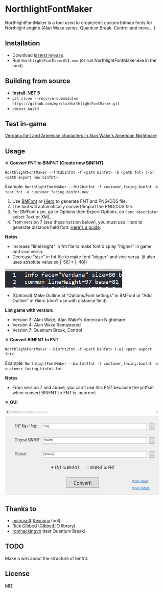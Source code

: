 # NorthlightFontMaker
NorthlightFontMaker is a tool used to create/edit custom bitmap fonts for Northlight engine (Alan Wake series, Quantum Break, Control and more... )

## Installation

- Download [lastest release](https://github.com/eprilx/NorthlightFontMaker/releases).
- Run `NorthlightFontMakerGUI.exe` (or run NorthlightFontMaker.exe in the cmd)

## Building from source
- **[Install .NET 5](https://dotnet.microsoft.com/download/dotnet/5.0)**
- ``git clone --recurse-submodules https://github.com/eprilx/NorthlightFontMaker.git``
- ``dotnet build``

## Test in-game
[Verdana font and Armenian characters in Alan Wake's American Nightmare](https://github.com/eprilx/NorthlightFontMaker/blob/master/sampleImg/verdana+armenian.png?raw=true)

## Usage
❄ **Convert FNT to BINFNT (Create new BINFNT)**

```
NorthlightFontMaker --fnt2binfnt -f <path binfnt> -b <path fnt> [-o] <path export new binfnt>
```
Example: `NorthlightFontMaker --fnt2binfnt -f customer_facing.binfnt -b test.fnt -o customer_facing.binfnt.new`
1. Use [BMFont](https://www.angelcode.com/products/bmfont/) or [Hiero](https://github.com/libgdx/libgdx/wiki/Hiero) to generate FNT and PNG/DDS file.
2. The tool will automatically convert/import the PNG/DDS file.
3. For BMFont user, go to Options then Export Options, on `Font descriptor` select Text or XML.
4. From version 7 (see these version below), you must use Hiero to generate distance field font. [Here's a guide](https://github.com/libgdx/libgdx/wiki/Distance-field-fonts#generating-the-font).

**Notes**
- Increase "lineHeight" in fnt file to make font display "higher" in game and vice versa.
- Decrease "size" in fnt file to make font "bigger" and vice versa. (it also uses absolute value so |-50| > |-40|)
<img src="sampleImg/editFNT.png" />

- (Optional) Make Outline at "Options/Font settings" in BMFont or "Add Outline" in Hiero (don't use with distance field)

**List game with version:**
- Version 3: Alan Wake, Alan Wake's American Nightmare
- Version 4: Alan Wake Remastered
- Version 7: Quantum Break, Control

❄ **Convert BINFNT to FNT**
```
NorthlightFontMaker --binfnt2fnt -f <path binfnt> [-o] <path export fnt>
```
Example: ``NorthlightFontMaker --binfnt2fnt -f customer_facing.binfnt -o customer_facing.binfnt.fnt``

**Notes**
- From version 7 and above, you can't use this FNT because the yoffset when convert BINFNT to FNT is incorrect.



❄ **GUI**

<img src="sampleImg/guiScreen.png" height="280"/>

## Thanks to
- [microsoft](https://github.com/microsoft) ([texconv](https://github.com/microsoft/DirectXTex) tool)
- [Rick Gibbed](https://github.com/gibbed) ([Gibbed.IO](https://github.com/gibbed/Gibbed.IO) library)
- [romhackingvn](https://github.com/romhackingvn) (test Quantum Break)
## TODO
Make a wiki about the structure of binfnt.

## License
[MIT](LICENSE)
